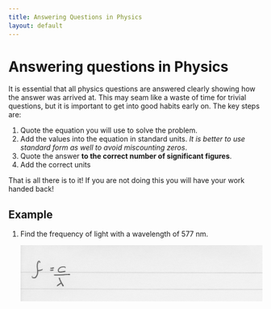 ```yaml
---
title: Answering Questions in Physics
layout: default
---
```

# Answering questions in Physics

It is essential that all physics questions are answered clearly showing how the answer was arrived at.  This may seam like a waste of time for trivial questions, but it is important to get into good habits early on.  The key steps are:

1. Quote the equation you will use to solve the problem. 
2. Add the values into the equation in standard units. *It is better to use standard form as well to avoid miscounting zeros*.
3. Quote the answer **to the correct number of significant figures**.
4. Add the correct units

That is all there is to it!  If you are not doing this you will have your work handed back!

## Example
1. Find the frequency of light with a wavelength of 577 nm.

    ![](img/answering.gif)